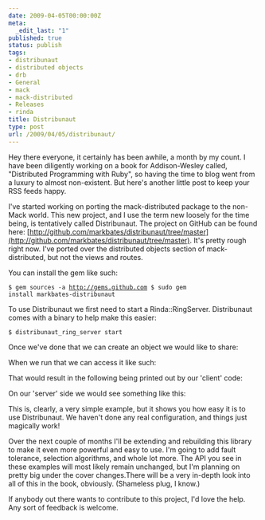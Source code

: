 ```yaml
---
date: 2009-04-05T00:00:00Z
meta:
  _edit_last: "1"
published: true
status: publish
tags:
- distribunaut
- distributed objects
- drb
- General
- mack
- mack-distributed
- Releases
- rinda
title: Distribunaut
type: post
url: /2009/04/05/distribunaut/
---
```


Hey there everyone, it certainly has been awhile, a month by my count. I have been diligently working on a book for Addison-Wesley called, "Distributed Programming with Ruby", so having the time to blog went from a luxury to almost non-existent. But here's another little post to keep your RSS feeds happy. 

I've started working on porting the mack-distributed package to the non-Mack world. This new project, and I use the term new loosely for the time being, is tentatively called Distribunaut. The project on GitHub can be found here: [http://github.com/markbates/distribunaut/tree/master](http://github.com/markbates/distribunaut/tree/master). It's pretty rough right now. I've ported over the distributed objects section of mack-distributed, but not the views and routes.

You can install the gem like such:

<code>$ gem sources -a http://gems.github.com
$ sudo gem install markbates-distribunaut</code>

To use Distribunaut we first need to start a Rinda::RingServer. Distribunaut comes with a binary to help make this easier:

<code>$ distribunaut_ring_server start</code>

Once we've done that we can create an object we would like to share:

<script src="http://gist.github.com/90620.js"></script>

When we run that we can access it like such:

<script src="http://gist.github.com/90621.js"></script>

That would result in the following being printed out by our 'client' code:

<script src="http://gist.github.com/90622.js"></script>

On our 'server' side we would see something like this:

<script src="http://gist.github.com/90623.js"></script>

This is, clearly, a very simple example, but it shows you how easy it is to use Distribunaut. We haven't done any real configuration, and things just magically work!

Over the next couple of months I'll be extending and rebuilding this library to make it even more powerful and easy to use. I'm going to add fault tolerance, selection algorithms, and whole lot more. The API you see in these examples will most likely remain unchanged, but I'm planning on pretty big under the cover changes.There will be a very in-depth look into all of this in the book, obviously. (Shameless plug, I know.)

If anybody out there wants to contribute to this project, I'd love the help. Any sort of feedback is welcome. 
